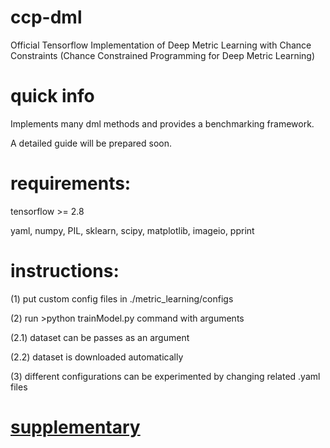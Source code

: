 # ccp-dml
Official Tensorflow Implementation of Deep Metric Learning with Chance Constraints (Chance Constrained Programming for Deep Metric Learning)

# quick info
Implements many dml methods and provides a benchmarking framework.

A detailed guide will be prepared soon.



# requirements:
tensorflow >= 2.8

yaml, numpy, PIL, sklearn, scipy, matplotlib, imageio, pprint

# instructions:
(1) put custom config files in ./metric_learning/configs

(2) run >python trainModel.py command with arguments

(2.1) dataset can be passes as an argument

(2.2) dataset is downloaded automatically

(3) different configurations can be experimented by changing related .yaml files

# [supplementary](https://github.com/yetigurbuz/xml-dml/blob/main/appendix.pdf)
